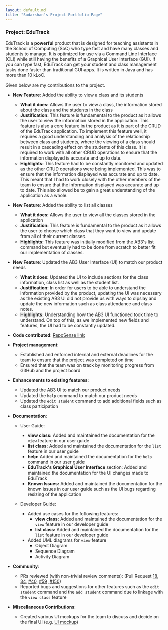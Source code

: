 ```yaml
---
layout: default.md
title: "Sudarshan's Project Portfolio Page"
---
```


### Project: EduTrack

EduTrack is a **powerful** product that is designed for teaching assistants in the School of Computing (SoC) who type fast and have many classes and students to manage. It is optimized for use via a Command Line Interface (CLI) while still having the benefits of a Graphical User Interface (GUI). If you can type fast, EduTrack can get your student and class management tasks done faster than traditional GUI apps. It is written in Java and has more than 10 kLoC.

Given below are my contributions to the project.

* **New Feature**: Added the ability to view a class and its students
  * **What it does:** Allows the user to view a class, the information stored about the class and the students in the class
  * **Justification:** This feature is fundamental to the product as it allows the user to view the information stored in the application. This feature is also a core feature in the product as it is part of the CRUD of the EduTrack application. To implement this feature well, it requires a good understanding and analysis of the relationship between class and students, where the viewing of a class should result in a cascading effect on the students of this class. It is required to work with all other CRUD operations to ensure that the information displayed is accurate and up to date.
  * **Highlights:** This feature had to be constantly monitored and updated as the other CRUD operations were being implemented. This was to ensure that the information displayed was accurate and up to date. This meant that I had to work closely with the other members of the team to ensure that the information displayed was accurate and up to date. This also allowed be to gain a great understanding of the application as a whole.

* **New Feature**: Added the ability to list all classes
  * **What it does:** Allows the user to view all the classes stored in the application
  * **Justification:** This feature is fundamental to the product as it allows the user to choose which class that they want to view and update from all of their current classes.
  * **Highlights:** This feature was initially modified from the AB3's list command but eventually had to be done from scratch to better fit our implementation of classes.

* **New Feature**: Updated the AB3 User Interface (UI) to match our product needs
  * **What it does:** Updated the UI to include sections for the class information, class list as well as the student list.
  * **Justification:** In order for users to be able to understand the information provided by the product, updating the UI was necessary as the existing AB3 UI did not provide us with ways to dipslay and update the new information such as class attendance and class notes.
  * **Highlights:** Understanding how the AB3 UI functioned took time to understand. On top of this, as we implemented new fields and features, the UI had to be constantly updated.

* **Code contributed**: [RepoSense link](https://nus-cs2103-ay2324s1.github.io/tp-dashboard/?search=sudarshan2401&breakdown=true)

* **Project management**:
    * Established and enforced internal and external deadlines for the team to ensure that the project was completed on time
    * Ensured that the team was on track by monitoring progress from GitHub and the project board

* **Enhancements to existing features**:
  * Updated the AB3 UI to match our product needs
  * Updated the `help` command to match our product needs
  * Updated the `edit student` command to add additional fields such as class participation

* **Documentation**:
  * User Guide:
    * **view class:** Added and maintained the documentation for the `view` feature in our user guide
    * **list class:** Added and maintained the documentation for the `list` feature in our user guide
    * **help:** Added and maintained the documentation for the `help` command in our user guide
    * **EduTrack's Graphical User Interface** section: Added and maintained the documentation for the UI changes made to EduTrack
    * **Known Issues:** Added and maintained the documentation for the known issues in our user guide such as the UI bugs regarding resizing of the application

  * Developer Guide:
    * Added use cases for the following features:
      * **view class:** Added and maintained the documentation for the `view` feature in our developer guide
      * **list class:** Added and maintained the documentation for the `list` feature in our developer guide
    * Added UML diagrams for `view` feature
      * Object Diagram
      * Sequence Diagram
      * Activity Diagram

* **Community**:
  * PRs reviewed (with non-trivial review comments): (Pull Request [18](https://github.com/AY2324S1-CS2103T-T15-3/tp/pull/18), [34]((https://github.com/AY2324S1-CS2103T-T15-3/tp/pull/34)), [#40](https://github.com/AY2324S1-CS2103T-T15-3/tp/pull/40), [#59](https://github.com/AY2324S1-CS2103T-T15-3/tp/pull/59) ,[#150](https://github.com/AY2324S1-CS2103T-T15-3/tp/pull/150))
  * Reported bugs and suggestions for other features such as the `edit student` command and the `add student` command due to linkage with the `view class` feature

* **Miscellaneous Contributions**:
  * Created various UI mockups for the team to discuss and decide on the final UI (e.g. [UI mockup](../images/UiMockup.png))
